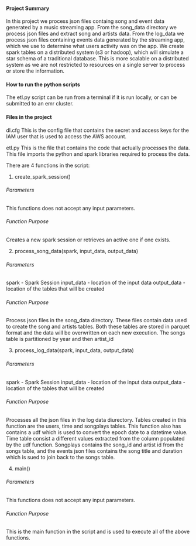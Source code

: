 <h4>Project Summary</h4>
In this project we process json files containg song and event data generated by a music streaming app.
From the song_data directory we process json files and extract song and artists data. From the log_data we process json files
containing events data generated by the streaming app, which we use to determine what users activity was on the app. 
We create spark tables on a distributed system (s3 or hadoop), which will simulate a star schema of a traditional database.
This is more scalable on a distributed system as we are not restricted to resources on a single server to process or store the information.


<h4>How to run the python scripts</h4>
The etl.py script can be run from a terminal if it is run locally, or can be submitted to an emr cluster.

<h4>Files in the project</h4>
dl.cfg
This is the config file that contains the secret and access keys for the IAM user that is used to access the AWS account.

etl.py
This is the file that contains the code that actually processes the data.
This file imports the python and spark libraries required to process the data.

There are 4 functions in the script:

1. create_spark_session()
<h6>Parameters</h6>
This functions does not accept any input parameters.

<h6>Function Purpose</h6>
Creates a new spark session or retrieves an active one if one exists.

2. process_song_data(spark, input_data, output_data)
<h6>Parameters</h6>
spark - Spark Session
input_data - location of the input data
output_data - location of the tables that will be created

<h6>Function Purpose</h6>
Process json files in the song_data directory.
These files contain data used to create the song and artists tables.
Both these tables are stored in parquet format and the data will be overwritten on each new execution.
The songs table is partitioned by year and then artist_id

3. process_log_data(spark, input_data, output_data)
<h6>Parameters</h6>
spark - Spark Session
input_data - location of the input data
output_data - location of the tables that will be created

<h6>Function Purpose</h6>
Processes all the json files in the log data diurectory.
Tables created in this function are the users, time and songplays tables.
This function also has contains a udf which is used to convert the epoch date to a datetime value.
Time table consist a different values extracted from the column populated by the udf function.
Songplays contains the song_id and artist id from the songs table, and the events json files contains the song title and duration which
is sued to join back to the songs table.


4. main()
<h6>Parameters</h6>
This functions does not accept any input parameters.

<h6>Function Purpose</h6>
This is the main function in the script and is used to execute all of the above functions.